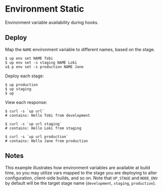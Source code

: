 
# Environment Static

Environment variable availability during hooks.

## Deploy

Map the `NAME` environment variable to different names, based on the stage.

```
$ up env set NAME Tobi
$ up env set -s staging NAME Loki
u$ p env set -s production NAME Jane
```

Deploy each stage:

```
$ up production
$ up staging
$ up
```

View each response:

```
$ curl -s `up url`
# contains: Hello Tobi from development

$ curl -s `up url staging`
# contains: Hello Loki from staging

$ curl -s `up url production`
# contains: Hello Jane from production
```

## Notes

This example illustrates how environment variables are available at build time, so you may utilize vars mapped to the stage you are deploying to alter configuration, client-side builds, and so on. Note that `UP_STAGE` and `NODE_ENV` by default will be the target stage name (`development`, `staging`, `production`).
